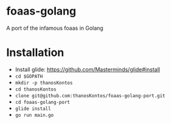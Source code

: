 # foaas-golang
A port of the infamous foaas in Golang

# Installation

* Install glide: https://github.com/Masterminds/glide#install
* `cd $GOPATH`
* `mkdir -p thanosKontos`
* `cd thanosKontos`
* `clone git@github.com:thanosKontos/foaas-golang-port.git`
* `cd foaas-golang-port`
* `glide install`
* `go run main.go`
